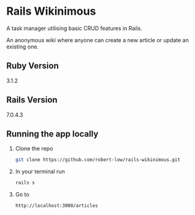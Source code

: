 # Rails Wikinimous

A task manager utilising basic CRUD features in Rails.

An anonymous wiki  where anyone can create a new article or update an existing one.

## Ruby Version

3.1.2

## Rails Version

7.0.4.3

## Running the app locally

1. Clone the repo
   ```sh
   git clone https://github.com/robert-low/rails-wikinimous.git
   ```
2. In your terminal run
   ```sh
   rails s
   ```
3. Go to
   ```sh
   http://localhost:3000/articles
   ```
